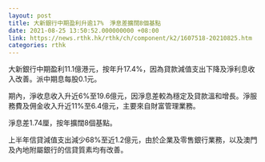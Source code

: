 ```yaml
---
layout: post
title: 大新銀行中期盈利升逾17%　淨息差擴闊8個基點
date: 2021-08-25 13:50:52.000000000 +08:00
link: https://news.rthk.hk/rthk/ch/component/k2/1607518-20210825.htm
categories: rthk
---
```


大新銀行中期盈利11.1億港元，按年升17.4%，因為貸款減值支出下降及淨利息收入改善。派中期息每股0.1元。

期內，淨收息收入升近6%至19.6億元，因淨息差較為穩定及貸款溫和增長。淨服務費及佣金收入升近11%至6.4億元，主要來自財富管理業務。

淨息差1.74厘，按年擴闊8個基點。

上半年信貸減值支出減少68%至近1.2億元，由於企業及零售銀行業務，以及澳門及內地附屬銀行的信貸質素均有改善。
